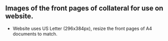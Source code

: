## Images of the front pages of collateral for use on website.

* Website uses US Letter (296x384px), resize the front pages of A4 documents to match.